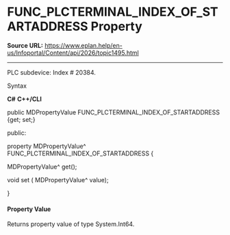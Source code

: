# FUNC_PLCTERMINAL_INDEX_OF_STARTADDRESS Property

**Source URL:** https://www.eplan.help/en-us/Infoportal/Content/api/2026/topic1495.html

---

PLC subdevice: Index # 20384.

Syntax

**C#**
**C++/CLI**


public MDPropertyValue FUNC_PLCTERMINAL_INDEX_OF_STARTADDRESS {get; set;}

public:

property MDPropertyValue^ FUNC_PLCTERMINAL_INDEX_OF_STARTADDRESS {

   MDPropertyValue^ get();

   void set (    MDPropertyValue^ value);

}


#### Property Value

Returns property value of type System.Int64.
